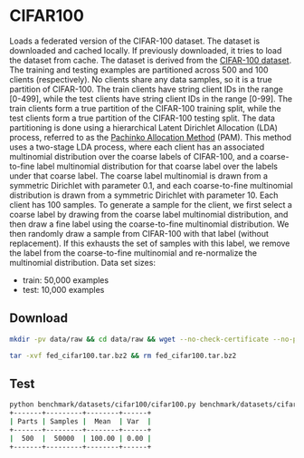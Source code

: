 # CIFAR100

Loads a federated version of the CIFAR-100 dataset.
The dataset is downloaded and cached locally. If previously downloaded, it
tries to load the dataset from cache.
The dataset is derived from the [CIFAR-100 dataset](https://www.cs.toronto.edu/~kriz/cifar.html).
The training and testing examples are partitioned across 500 and 100 clients (respectively).
No clients share any data samples, so it is a true partition of CIFAR-100.
The train clients have string client IDs in the range [0-499], while the test
clients have string client IDs in the range [0-99]. The train clients form a
true partition of the CIFAR-100 training split, while the test clients form a
true partition of the CIFAR-100 testing split.
The data partitioning is done using a hierarchical Latent Dirichlet Allocation
(LDA) process, referred to as the [Pachinko Allocation Method](https://people.cs.umass.edu/~mccallum/papers/pam-icml06.pdf) (PAM).
This method uses a two-stage LDA process, where each client has an associated
multinomial distribution over the coarse labels of CIFAR-100, and a
coarse-to-fine label multinomial distribution for that coarse label over the
labels under that coarse label. The coarse label multinomial is drawn from a
symmetric Dirichlet with parameter 0.1, and each coarse-to-fine multinomial
distribution is drawn from a symmetric Dirichlet with parameter 10. Each
client has 100 samples. To generate a sample for the client, we first select
a coarse label by drawing from the coarse label multinomial distribution, and
then draw a fine label using the coarse-to-fine multinomial distribution. We
then randomly draw a sample from CIFAR-100 with that label (without
replacement). If this exhausts the set of samples with this label, we
remove the label from the coarse-to-fine multinomial and re-normalize the
multinomial distribution.
Data set sizes:

- train: 50,000 examples
- test: 10,000 examples

## Download

```bash
mkdir -pv data/raw && cd data/raw && wget --no-check-certificate --no-proxy https://fedml.s3-us-west-1.amazonaws.com/fed_cifar100.tar.bz2

tar -xvf fed_cifar100.tar.bz2 && rm fed_cifar100.tar.bz2
```

## Test

```bash
python benchmark/datasets/cifar100/cifar100.py benchmark/datasets/cifar100/data
+-------+---------+--------+------+
| Parts | Samples |  Mean  | Var  |
+-------+---------+--------+------+
|  500  |  50000  | 100.00 | 0.00 |
+-------+---------+--------+------+
```